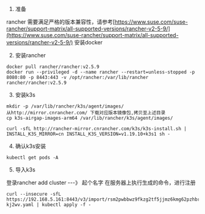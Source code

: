 1. 准备

rancher 需要满足严格的版本兼容性，请参考[https://www.suse.com/suse-rancher/support-matrix/all-supported-versions/rancher-v2-5-9/](https://www.suse.com/suse-rancher/support-matrix/all-supported-versions/rancher-v2-5-9/)
安装docker

2. 安装rancher
```
docker pull rancher/rancher:v2.5.9
docker run --privileged -d --name rancher --restart=unless-stopped -p 8080:80 -p 8443:443 -v /opt/rancher:/var/lib/rancher rancher/rancher:v2.5.9
```

3. 安装k3s
```
mkdir -p /var/lib/rancher/k3s/agent/images/
从http://mirror.cnrancher.com/ 下载对应版本镜像包,拷贝至上述目录
cp k3s-airgap-images-arm64 /var/lib/rancher/k3s/agent/images/

curl -sfL http://rancher-mirror.cnrancher.com/k3s/k3s-install.sh | INSTALL_K3S_MIRROR=cn INSTALL_K3S_VERSION=v1.19.10+k3s1 sh -
```

4. 确认k3s安装
```
kubectl get pods -A
```

5. 导入k3s

登录rancher
add cluster ---》 起个名字
在服务器上执行生成的命令，进行注册
```
curl --insecure -sfL https://192.168.5.161:8443/v3/import/rsm2pwbbwz9fkzg2tf5jjmz6kmg62pzhbrcffzzp9gflrqt6fcb8p5_c-kj2wv.yaml | kubectl apply -f -
```
